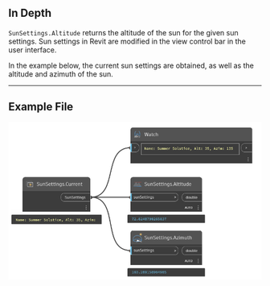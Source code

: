 ## In Depth
`SunSettings.Altitude` returns the altitude of the sun for the given sun settings. Sun settings in Revit are modified in the view control bar in the user interface.

In the example below, the current sun settings are obtained, as well as the altitude and azimuth of the sun.
___
## Example File

![SunSettings.Altitude](./Revit.Elements.SunSettings.Altitude_img.jpg)